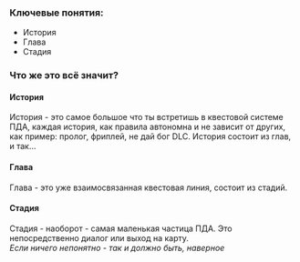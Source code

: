 
### Ключевые понятия:
- История
- Глава
- Стадия

### Что же это всё значит?
#### История
История - это самое большое что ты встретишь в квестовой системе ПДА, каждая история, как правила автономна и не зависит от других, как пример: пролог, фриплей, не дай бог DLC. История состоит из глав, и так...
#### Глава
Глава - это уже взаимосвязанная квестовая линия, состоит из стадий.
#### Стадия
Стадия - наоборот - самая маленькая частица ПДА. Это непосредственно диалог или выход на карту.  
*Если ничего непонятно - так и должно быть, наверное*